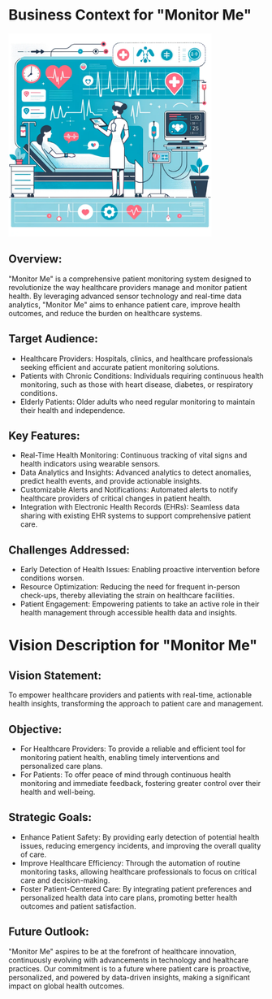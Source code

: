 # Business Context for "Monitor Me"
<img src="images/monitor_me.png" width="400px" />

## Overview:
"Monitor Me" is a comprehensive patient monitoring system designed to revolutionize the way healthcare providers manage and monitor patient health. By leveraging advanced sensor technology and real-time data analytics, "Monitor Me" aims to enhance patient care, improve health outcomes, and reduce the burden on healthcare systems.

## Target Audience:
- Healthcare Providers: Hospitals, clinics, and healthcare professionals seeking efficient and accurate patient monitoring solutions.
- Patients with Chronic Conditions: Individuals requiring continuous health monitoring, such as those with heart disease, diabetes, or respiratory conditions.
- Elderly Patients: Older adults who need regular monitoring to maintain their health and independence.

## Key Features:
- Real-Time Health Monitoring: Continuous tracking of vital signs and health indicators using wearable sensors.
- Data Analytics and Insights: Advanced analytics to detect anomalies, predict health events, and provide actionable insights.
- Customizable Alerts and Notifications: Automated alerts to notify healthcare providers of critical changes in patient health.
- Integration with Electronic Health Records (EHRs): Seamless data sharing with existing EHR systems to support comprehensive patient care.

## Challenges Addressed:
- Early Detection of Health Issues: Enabling proactive intervention before conditions worsen.
- Resource Optimization: Reducing the need for frequent in-person check-ups, thereby alleviating the strain on healthcare facilities.
- Patient Engagement: Empowering patients to take an active role in their health management through accessible health data and insights.


# Vision Description for "Monitor Me"
## Vision Statement:
To empower healthcare providers and patients with real-time, actionable health insights, transforming the approach to patient care and management.

## Objective:
- For Healthcare Providers: To provide a reliable and efficient tool for monitoring patient health, enabling timely interventions and personalized care plans.
- For Patients: To offer peace of mind through continuous health monitoring and immediate feedback, fostering greater control over their health and well-being.

## Strategic Goals:
- Enhance Patient Safety: By providing early detection of potential health issues, reducing emergency incidents, and improving the overall quality of care.
- Improve Healthcare Efficiency: Through the automation of routine monitoring tasks, allowing healthcare professionals to focus on critical care and decision-making.
- Foster Patient-Centered Care: By integrating patient preferences and personalized health data into care plans, promoting better health outcomes and patient satisfaction.

## Future Outlook:
"Monitor Me" aspires to be at the forefront of healthcare innovation, continuously evolving with advancements in technology and healthcare practices. Our commitment is to a future where patient care is proactive, personalized, and powered by data-driven insights, making a significant impact on global health outcomes.
